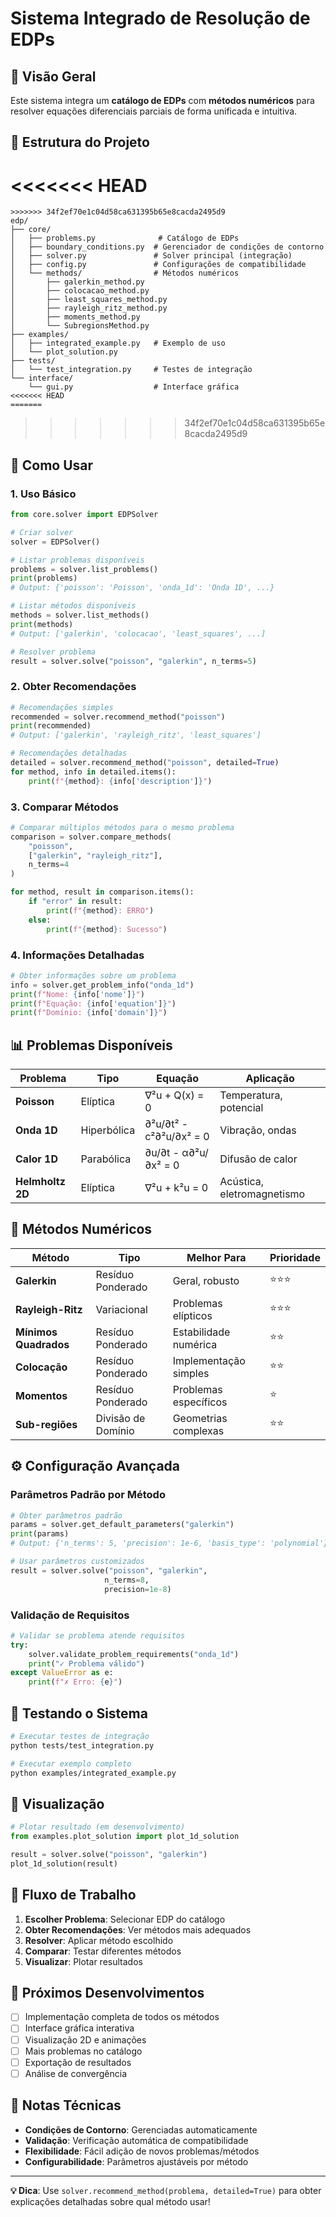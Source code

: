 # Sistema Integrado de Resolução de EDPs

## 🎯 Visão Geral

Este sistema integra um **catálogo de EDPs** com **métodos numéricos** para resolver equações diferenciais parciais de forma unificada e intuitiva.

## 📁 Estrutura do Projeto

<<<<<<< HEAD
=======
```
>>>>>>> 34f2ef70e1c04d58ca631395b65e8cacda2495d9
edp/
├── core/
│   ├── problems.py              # Catálogo de EDPs
│   ├── boundary_conditions.py  # Gerenciador de condições de contorno
│   ├── solver.py               # Solver principal (integração)
│   ├── config.py               # Configurações de compatibilidade
│   └── methods/                # Métodos numéricos
│       ├── galerkin_method.py
│       ├── colocacao_method.py
│       ├── least_squares_method.py
│       ├── rayleigh_ritz_method.py
│       ├── moments_method.py
│       └── SubregionsMethod.py
├── examples/
│   ├── integrated_example.py   # Exemplo de uso
│   └── plot_solution.py
├── tests/
│   └── test_integration.py     # Testes de integração
└── interface/
    └── gui.py                  # Interface gráfica
<<<<<<< HEAD
=======
```
>>>>>>> 34f2ef70e1c04d58ca631395b65e8cacda2495d9

## 🚀 Como Usar

### 1. Uso Básico

```python
from core.solver import EDPSolver

# Criar solver
solver = EDPSolver()

# Listar problemas disponíveis
problems = solver.list_problems()
print(problems)
# Output: {'poisson': 'Poisson', 'onda_1d': 'Onda 1D', ...}

# Listar métodos disponíveis
methods = solver.list_methods()
print(methods)
# Output: ['galerkin', 'colocacao', 'least_squares', ...]

# Resolver problema
result = solver.solve("poisson", "galerkin", n_terms=5)
```

### 2. Obter Recomendações

```python
# Recomendações simples
recommended = solver.recommend_method("poisson")
print(recommended)
# Output: ['galerkin', 'rayleigh_ritz', 'least_squares']

# Recomendações detalhadas
detailed = solver.recommend_method("poisson", detailed=True)
for method, info in detailed.items():
    print(f"{method}: {info['description']}")
```

### 3. Comparar Métodos

```python
# Comparar múltiplos métodos para o mesmo problema
comparison = solver.compare_methods(
    "poisson", 
    ["galerkin", "rayleigh_ritz"], 
    n_terms=4
)

for method, result in comparison.items():
    if "error" in result:
        print(f"{method}: ERRO")
    else:
        print(f"{method}: Sucesso")
```

### 4. Informações Detalhadas

```python
# Obter informações sobre um problema
info = solver.get_problem_info("onda_1d")
print(f"Nome: {info['nome']}")
print(f"Equação: {info['equation']}")
print(f"Domínio: {info['domain']}")
```

## 📊 Problemas Disponíveis

| Problema | Tipo | Equação | Aplicação |
|----------|------|---------|-----------|
| **Poisson** | Elíptica | ∇²u + Q(x) = 0 | Temperatura, potencial |
| **Onda 1D** | Hiperbólica | ∂²u/∂t² - c²∂²u/∂x² = 0 | Vibração, ondas |
| **Calor 1D** | Parabólica | ∂u/∂t - α∂²u/∂x² = 0 | Difusão de calor |
| **Helmholtz 2D** | Elíptica | ∇²u + k²u = 0 | Acústica, eletromagnetismo |

## 🔧 Métodos Numéricos

| Método | Tipo | Melhor Para | Prioridade |
|--------|------|-------------|------------|
| **Galerkin** | Resíduo Ponderado | Geral, robusto | ⭐⭐⭐ |
| **Rayleigh-Ritz** | Variacional | Problemas elípticos | ⭐⭐⭐ |
| **Mínimos Quadrados** | Resíduo Ponderado | Estabilidade numérica | ⭐⭐ |
| **Colocação** | Resíduo Ponderado | Implementação simples | ⭐⭐ |
| **Momentos** | Resíduo Ponderado | Problemas específicos | ⭐ |
| **Sub-regiões** | Divisão de Domínio | Geometrias complexas | ⭐⭐ |

## ⚙️ Configuração Avançada

### Parâmetros Padrão por Método

```python
# Obter parâmetros padrão
params = solver.get_default_parameters("galerkin")
print(params)
# Output: {'n_terms': 5, 'precision': 1e-6, 'basis_type': 'polynomial'}

# Usar parâmetros customizados
result = solver.solve("poisson", "galerkin", 
                     n_terms=8, 
                     precision=1e-8)
```

### Validação de Requisitos

```python
# Validar se problema atende requisitos
try:
    solver.validate_problem_requirements("onda_1d")
    print("✓ Problema válido")
except ValueError as e:
    print(f"✗ Erro: {e}")
```

## 🧪 Testando o Sistema

```bash
# Executar testes de integração
python tests/test_integration.py

# Executar exemplo completo
python examples/integrated_example.py
```

## 🎨 Visualização

```python
# Plotar resultado (em desenvolvimento)
from examples.plot_solution import plot_1d_solution

result = solver.solve("poisson", "galerkin")
plot_1d_solution(result)
```

## 🔄 Fluxo de Trabalho

1. **Escolher Problema**: Selecionar EDP do catálogo
2. **Obter Recomendações**: Ver métodos mais adequados
3. **Resolver**: Aplicar método escolhido
4. **Comparar**: Testar diferentes métodos
5. **Visualizar**: Plotar resultados

## 🚧 Próximos Desenvolvimentos

- [ ] Implementação completa de todos os métodos
- [ ] Interface gráfica interativa
- [ ] Visualização 2D e animações
- [ ] Mais problemas no catálogo
- [ ] Exportação de resultados
- [ ] Análise de convergência

## 📝 Notas Técnicas

- **Condições de Contorno**: Gerenciadas automaticamente
- **Validação**: Verificação automática de compatibilidade
- **Flexibilidade**: Fácil adição de novos problemas/métodos
- **Configurabilidade**: Parâmetros ajustáveis por método

---

**💡 Dica**: Use `solver.recommend_method(problema, detailed=True)` para obter explicações detalhadas sobre qual método usar!
